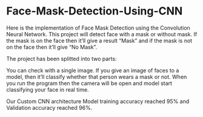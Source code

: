 # Face-Mask-Detection-Using-CNN
Here is the implementation of Face Mask Detection using the Convolution Neural Network. This project will detect face with a mask or without mask. If the mask is on the face then it’ll give a result “Mask” and if the mask is not on the face then it’ll give “No Mask”. 

The project has been splitted into two parts:

You can check with a single image. If you give an image of faces to a model, then it’ll classify whether that person wears a mask or not.
When you run the program then the camera will be open and model start classifying your face in real time.

Our Custom CNN architecture Model training accuracy reached 95% and Validation accuracy reached 96%.
